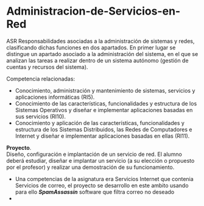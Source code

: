 # Administracion-de-Servicios-en-Red
ASR
Responsabilidades asociadas a la administración de sistemas y redes, clasificando dichas funciones en dos apartados. En primer lugar se distingue un apartado asociado a la administración del sistema, en el que se analizan las tareas a realizar dentro de un sistema autónomo (gestión de cuentas y recursos del sistema).

Competencia relacionadas:
- Conocimiento, administración y mantenimiento de sistemas, servicios y aplicaciones informáticas (RI5).
- Conocimiento de las características, funcionalidades y estructura de los Sistemas Operativos y diseñar e implementar aplicaciones basadas en sus servicios (RI10).
- Conocimiento y aplicación de las características, funcionalidades y estructura de los Sistemas Distribuidos, las Redes de Computadores e Internet y diseñar e implementar aplicaciones basadas en ellas (RI11).

**Proyecto**. 	
Diseño, configuración e implantación de un servicio de red.
El alumno deberá estudiar, diseñar e implantar un servicio (a su elección o propuesto por el profesor) y realizar una demostración de su funcionamiento.
- Una competencias de la asignatura era Servicios Internet que contenia Servicios de correo, el proyecto se desarrollo en este ambito usando para ello ***SpamAssassin*** software que filtra correo no deseado 
- 
